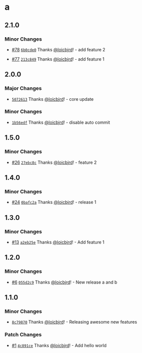 # a

## 2.1.0

### Minor Changes

- [#78](https://github.com/loicbjrd/release-tests/pull/78) [`6b0cde0`](https://github.com/loicbjrd/release-tests/commit/6b0cde0597dd6ca7299fbc8205999b7cc8c655df) Thanks [@loicbjrd](https://github.com/loicbjrd)! - add feature 2

- [#77](https://github.com/loicbjrd/release-tests/pull/77) [`213c849`](https://github.com/loicbjrd/release-tests/commit/213c849fd488ff62337e3c83aa2aa37b63756438) Thanks [@loicbjrd](https://github.com/loicbjrd)! - add feature 1

## 2.0.0

### Major Changes

- [`5072613`](https://github.com/loicbjrd/release-tests/commit/5072613b1d72a996eb80ef0978331e6730fa721b) Thanks [@loicbjrd](https://github.com/loicbjrd)! - core update

### Minor Changes

- [`1b56edf`](https://github.com/loicbjrd/release-tests/commit/1b56edfa47d23983ac921346eaf8e2f9fdd0281b) Thanks [@loicbjrd](https://github.com/loicbjrd)! - disable auto commit

## 1.5.0

### Minor Changes

- [#26](https://github.com/loicbjrd/release-tests/pull/26) [`27ebc8c`](https://github.com/loicbjrd/release-tests/commit/27ebc8c5883956900607dca0c820f6e23d3d633a) Thanks [@loicbjrd](https://github.com/loicbjrd)! - feature 2

## 1.4.0

### Minor Changes

- [#24](https://github.com/loicbjrd/release-tests/pull/24) [`0bafc2a`](https://github.com/loicbjrd/release-tests/commit/0bafc2af6c53f56032b81f15baddc55ccd5428d2) Thanks [@loicbjrd](https://github.com/loicbjrd)! - release 1

## 1.3.0

### Minor Changes

- [#13](https://github.com/loicbjrd/release-tests/pull/13) [`a2eb25e`](https://github.com/loicbjrd/release-tests/commit/a2eb25e154779ce9f5c518b012db6cc3546aafff) Thanks [@loicbjrd](https://github.com/loicbjrd)! - Add feature 1

## 1.2.0

### Minor Changes

- [#6](https://github.com/loicbjrd/release-tests/pull/6) [`055d2c9`](https://github.com/loicbjrd/release-tests/commit/055d2c9e03d51b8545062369d4ad8cbfb4d61c0c) Thanks [@loicbjrd](https://github.com/loicbjrd)! - New release a and b

## 1.1.0

### Minor Changes

- [`8c79870`](https://github.com/loicbjrd/release-tests/commit/8c7987017191b883697e94e3df73cb2d16f78140) Thanks [@loicbjrd](https://github.com/loicbjrd)! - Releasing awesome new features

### Patch Changes

- [#1](https://github.com/loicbjrd/release-tests/pull/1) [`4c891ce`](https://github.com/loicbjrd/release-tests/commit/4c891ceb790fbd8a67bed2b1212efe08455d4c8f) Thanks [@loicbjrd](https://github.com/loicbjrd)! - Add hello world

